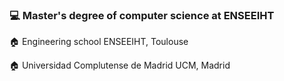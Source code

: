 ### 💻 Master's degree of computer science at ENSEEIHT

🏠 Engineering school ENSEEIHT, Toulouse

🏠 Universidad Complutense de Madrid UCM, Madrid
